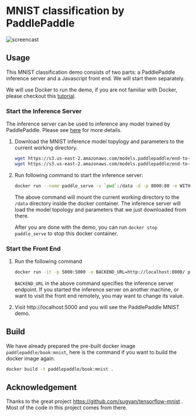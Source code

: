 # MNIST classification by PaddlePaddle

![screencast](https://cloud.githubusercontent.com/assets/80381/11339453/f04f885e-923c-11e5-8845-33c16978c54d.gif)

## Usage

This MNIST classification demo consists of two parts: a PaddlePaddle
inference server and a Javascript front end. We will start them
separately.

We will use Docker to run the demo, if you are not familiar with
Docker, please checkout
this
[tutorial](https://github.com/PaddlePaddle/Paddle/wiki/TLDR-for-new-docker-user).

### Start the Inference Server

The inference server can be used to inference any model trained by
PaddlePaddle. Please see [here](../serve/README.md) for more details.

1. Download the MNIST inference model topylogy and parameters to the
   current working directory.

    ```bash
    wget https://s3.us-east-2.amazonaws.com/models.paddlepaddle/end-to-end-mnist/inference_topology.pkl
    wget https://s3.us-east-2.amazonaws.com/models.paddlepaddle/end-to-end-mnist/param.tar
    ```

1. Run following command to start the inference server:

    ```bash
    docker run --name paddle_serve -v `pwd`:/data -d -p 8000:80 -e WITH_GPU=0 paddlepaddle/book:serve
    ```

    The above command will mount the current working directory to the
    `/data` directory inside the docker container. The inference
    server will load the model topology and parameters that we just
    downloaded from there.

    After you are done with the demo, you can run `docker stop
    paddle_serve` to stop this docker container.

### Start the Front End

1. Run the following command
   ```bash
   docker run -it -p 5000:5000 -e BACKEND_URL=http://localhost:8000/ paddlepaddle/book:mnist
   ```

   `BACKEND_URL` in the above command specifies the inference server
   endpoint. If you started the inference server on another machine,
   or want to visit the front end remotely, you may want to change its
   value.

1. Visit http://localhost:5000 and you will see the PaddlePaddle MNIST demo.


## Build

We have already prepared the pre-built docker image
`paddlepaddle/book:mnist`, here is the command if you want to build
the docker image again.

```bash
docker build -t paddlepaddle/book:mnist .
```


## Acknowledgement

Thanks to the great project https://github.com/sugyan/tensorflow-mnist
. Most of the code in this project comes from there.
